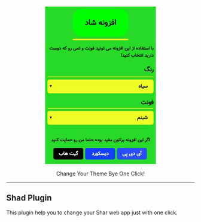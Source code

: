 <p align="center">
  <img src="./shad_ext.jpg" alt="Shad Screenshot" title="Screen Shot" />
  <p align="center">Change Your Theme Bye One Click!</p>
  <hr>
</p>

## Shad Plugin

This plugin help you to change your Shar web app just with one click.

